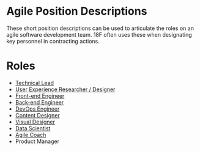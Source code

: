 # Agile Position Descriptions
These short position descriptions can be used to articulate the roles on an agile software development team. 18F often uses these when designating key personnel in contracting actions. 

# Roles
- [Technical Lead](https://github.com/18F/agile_position_descriptions/blob/main/technical_lead.md)
- [User Experience Researcher / Designer](https://github.com/18F/agile_position_descriptions/blob/main/user_experience_researcher_designer.md)
- [Front-end Engineer](https://github.com/18F/agile_position_descriptions/blob/main/front_end_engineer.md)
- [Back-end Engineer](https://github.com/18F/agile_position_descriptions/blob/main/back_end_engineer.md)
- [DevOps Engineer](https://github.com/18F/agile_position_descriptions/blob/main/devops_engineer.md)
- [Content Designer](https://github.com/18F/agile_position_descriptions/blob/main/content_designer.md)
- [Visual Designer](https://github.com/18F/agile_position_descriptions/blob/main/visual_designer.md)
- [Data Scientist](https://github.com/18F/agile_position_descriptions/blob/main/data_scientist.md)
- [Agile Coach](https://github.com/18F/agile_position_descriptions/blob/main/agile_coach.md)
- Product Manager
